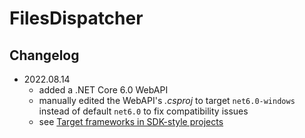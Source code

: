 # FilesDispatcher

## Changelog

* 2022.08.14
  * added a .NET Core 6.0 WebAPI
  * manually edited the WebAPI's _.csproj_ to target `net6.0-windows` instead of default `net6.0` to fix compatibility issues
  * see [Target frameworks in SDK-style projects](https://docs.microsoft.com/en-us/dotnet/standard/frameworks)
